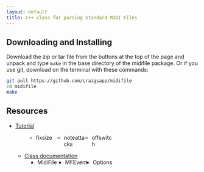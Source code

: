 ```yaml
---
layout: default
title: C++ class for parsing Standard MIDI Files
---
```


<h2> Downloading and Installing </h2>

Download the zip or tar file from the buttons at the top of the page
and unpack and type `make` in the base directory of the midifile 
package.  Or if you use git, download on the terminal with these commands:

``` bash
git pull https://github.com/craigsapp/midifile
cd midifile
make
```

<h2> Resources </h2>

<ul>
<li> <a href="tutorial">Tutorial</a> </li>

<!-- TUTORIAL LIST ------------------------------------------------- -->

<script>
document.addEventListener("DOMContentLoaded", function(event) {
   var tutorials = document.querySelectorAll("ul.tutorial-list > li");
   var i;
   for (i=0; i<tutorials.length; i++) {
      var target = tutorials[i].textContent.replace(/\s/g, '');
      var newcontent = "";
      newcontent += '<a href="tutorial/#' + target + '">';
      newcontent += target;
      newcontent += '</a>';
      tutorials[i].innerHTML = newcontent;
   }
});
</script>

<style>
ul.tutorial-list {
	-webkit-column-count: 6;
	-moz-column-count: 6;
	column-count: 6;
	margin-left: 30px;
}
</style>

<ul class="tutorial-list">
<li> fixsize </li>
<li> noteattacks </li>
<li> offswitch </li>
</ul>



<!-- CLASS LIST ---------------------------------------------------- -->

<ul>
<li>   <a href="class">Class documentation</a>

<script>
document.addEventListener("DOMContentLoaded", function(event) {
   var classes = document.querySelectorAll("ul.class-list > li");
   var i;
   for (i=0; i<classes.length; i++) {
      var target = classes[i].textContent.replace(/\s/g, '');
      var newcontent = "";
      newcontent += '<a href="class/' + target + '">';
      newcontent += target;
      newcontent += '</a>';
      classes[i].innerHTML = newcontent;
   }
});
</script>
<style>

ul.class-list {
	-webkit-column-count: 6;
	-moz-column-count: 6;
	column-count: 6;
	margin-left: 10px;
}
</style>

<ul class="class-list">
<li> MidiFile </li>
<li> MFEvent </li>
<li> Options </li>
</ul>

</li>

</ul>





